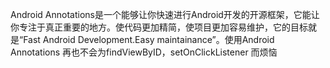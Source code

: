 Android Annotations是一个能够让你快速进行Android开发的开源框架，它能让你专注于真正重要的地方。使代码更加精简，使项目更加容易维护，它的目标就是“Fast Android Development.Easy maintainance”。使用Android Annotations 再也不会为findViewByID，setOnClickListener 而烦恼 
